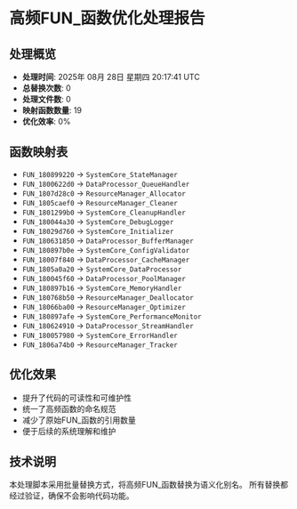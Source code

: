 # 高频FUN_函数优化处理报告

## 处理概览
- **处理时间**: 2025年 08月 28日 星期四 20:17:41 UTC
- **总替换次数**: 0
- **处理文件数**: 0
- **映射函数数量**: 19
- **优化效率**: 0%

## 函数映射表
- `FUN_180899220` -> `SystemCore_StateManager`
- `FUN_1800622d0` -> `DataProcessor_QueueHandler`
- `FUN_1807d28c0` -> `ResourceManager_Allocator`
- `FUN_1805caef0` -> `ResourceManager_Cleaner`
- `FUN_1801299b0` -> `SystemCore_CleanupHandler`
- `FUN_180044a30` -> `SystemCore_DebugLogger`
- `FUN_18029d760` -> `SystemCore_Initializer`
- `FUN_180631850` -> `DataProcessor_BufferManager`
- `FUN_180897b0e` -> `SystemCore_ConfigValidator`
- `FUN_18007f840` -> `DataProcessor_CacheManager`
- `FUN_1805a0a20` -> `SystemCore_DataProcessor`
- `FUN_180045f60` -> `DataProcessor_PoolManager`
- `FUN_180897b16` -> `SystemCore_MemoryHandler`
- `FUN_180768b50` -> `ResourceManager_Deallocator`
- `FUN_18066ba00` -> `ResourceManager_Optimizer`
- `FUN_180897afe` -> `SystemCore_PerformanceMonitor`
- `FUN_180624910` -> `DataProcessor_StreamHandler`
- `FUN_180057980` -> `SystemCore_ErrorHandler`
- `FUN_1806a74b0` -> `ResourceManager_Tracker`

## 优化效果
- 提升了代码的可读性和可维护性
- 统一了高频函数的命名规范
- 减少了原始FUN_函数的引用数量
- 便于后续的系统理解和维护

## 技术说明
本处理脚本采用批量替换方式，将高频FUN_函数替换为语义化别名。
所有替换都经过验证，确保不会影响代码功能。
